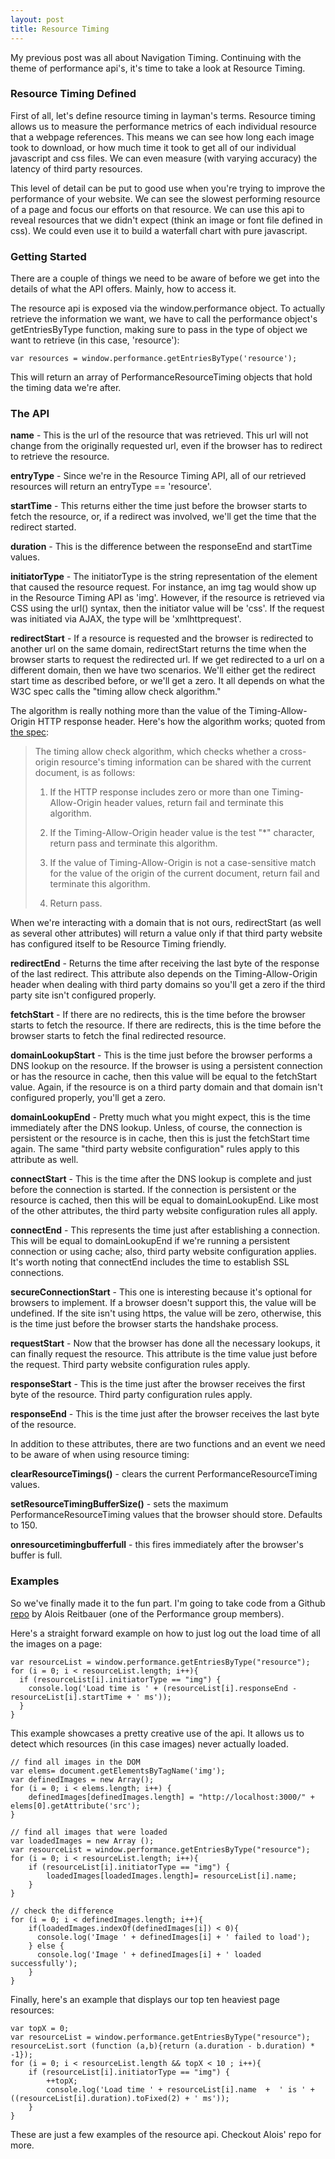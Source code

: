 ```yaml
---
layout: post
title: Resource Timing
---
```


My previous post was all about Navigation Timing.  Continuing with the theme of performance api's, it's time to take a look at Resource Timing.

### Resource Timing Defined

First of all, let's define resource timing in layman's terms.  Resource timing allows us to measure the performance metrics of each individual resource that a webpage references.  This means we can see how long each image took to download, or how much time it took to get all of our individual javascript and css files.  We can even measure (with varying accuracy) the latency of third party resources.

This level of detail can be put to good use when you're trying to improve the performance of your website.  We can see the slowest performing resource of a page and focus our efforts on that resource.  We can use this api to reveal resources that we didn't expect (think an image or font file defined in css).  We could even use it to build a waterfall chart with pure javascript.

### Getting Started

There are a couple of things we need to be aware of before we get into the details of what the API offers.  Mainly, how to access it.

The resource api is exposed via the window.performance object.  To actually retrieve the information we want, we have to call the performance object's getEntriesByType function, making sure to pass  in the type of object we want to retrieve (in this case, 'resource'):

    var resources = window.performance.getEntriesByType('resource');

This will return an array of PerformanceResourceTiming objects that hold the timing data we're after.

### The API

**name** - This is the url of the resource that was retrieved.  This url will not change from the originally requested url, even if the browser has to redirect to retrieve the resource.

**entryType** - Since we're in the Resource Timing API, all of our retrieved resources will return an entryType == 'resource'.

**startTime** - This returns either the time just before the browser starts to fetch the resource, or, if a redirect was involved, we'll get the time that the redirect started.

**duration** - This is the difference between the responseEnd and startTime values.

**initiatorType** - The initiatorType is the string representation of the element that caused the resource request.  For instance, an img tag would show up in the Resource Timing API as 'img'.  However, if the resource is retrieved via CSS using the url() syntax, then the initiator value will be 'css'.  If the request was initiated via AJAX, the type will be 'xmlhttprequest'.

**redirectStart** - If a resource is requested and the browser is redirected to another url on the same domain, redirectStart returns the time when the browser starts to request the redirected url.  If we get redirected to a url on a different domain, then we have two scenarios.  We'll either get the redirect start time as described before, or we'll get a zero.  It all depends on what the W3C spec calls the "timing allow check algorithm."

The algorithm is really nothing more than the value of the Timing-Allow-Origin HTTP response header.  Here's how the algorithm works; quoted from [the spec](http://www.w3.org/TR/resource-timing/#timing-allow-check):

> The timing allow check algorithm, which checks whether a cross-origin resource's timing information can be shared with the current document, is as follows:
>
>   1.  If the HTTP response includes zero or more than one Timing-Allow-Origin header values, return fail and terminate this algorithm.
>
>   2.  If the Timing-Allow-Origin header value is the test "*" character, return pass and terminate this algorithm.
>
>   3.  If the value of Timing-Allow-Origin is not a case-sensitive match for the value of the origin of the current document, return fail and terminate this algorithm.
>
>   4.  Return pass.

When we're interacting with a domain that is not ours, redirectStart (as well as several other attributes) will return a value only if that third party website has configured itself to be Resource Timing friendly.

**redirectEnd** - Returns the time after receiving the last byte of the response of the last redirect.  This attribute also depends on the Timing-Allow-Origin header when dealing with third party domains so you'll get a zero if the third party site isn't configured properly.

**fetchStart** - If there are no redirects, this is the time before the browser starts to fetch the resource.  If there are redirects, this is the time before the browser starts to fetch the final redirected resource.

**domainLookupStart** - This is the time just before the browser performs a DNS lookup on the resource.  If the browser is using a persistent connection or has the resource in cache, then this value will be equal to the fetchStart value.  Again, if the resource is on a third party domain and that domain isn't configured properly, you'll get a zero.

**domainLookupEnd** - Pretty much what you might expect, this is the time immediately after the DNS lookup.  Unless, of course, the connection is persistent or the resource is in cache, then this is just the fetchStart time again.  The same "third party website configuration" rules apply to this attribute as well. 

**connectStart** - This is the time after the DNS lookup is complete and just before the connection is started.  If the connection is persistent or the resource is cached, then this will be equal to domainLookupEnd.  Like most of the other attributes, the third party website configuration rules all apply. 

**connectEnd** - This represents the time just after establishing a connection.  This will be equal to domainLookupEnd if we're running a persistent connection or using cache; also, third party website configuration applies.  It's worth noting that connectEnd includes the time to establish SSL connections.   

**secureConnectionStart** - This one is interesting because it's optional for browsers to implement.  If a browser doesn't support this, the value will be undefined.  If the site isn't using https, the value will be zero, otherwise, this is the time just before the browser starts the handshake process.  

**requestStart** - Now that the browser has done all the necessary lookups, it can finally request the resource.  This attribute is the time value just before the request.  Third party website configuration rules apply. 

**responseStart** - This is the time just after the browser receives the first byte of the resource.  Third party configuration rules apply.

**responseEnd** - This is the time just after the browser receives the last byte of the resource.

In addition to these attributes, there are two functions and an event we need to be aware of when using resource timing:

**clearResourceTimings()** - clears the current PerformanceResourceTiming values.

**setResourceTimingBufferSize()** - sets the maximum PerformanceResourceTiming values that the browser should store.  Defaults to 150.

**onresourcetimingbufferfull** - this fires immediately after the browser's buffer is full.

### Examples

So we've finally made it to the fun part.  I'm going to take code from a Github [repo](https://github.com/AloisReitbauer/w3cinpractice) by Alois Reitbauer (one of the Performance group members).

Here's a straight forward example on how to just log out the load time of all the images on a page:

    var resourceList = window.performance.getEntriesByType("resource");
    for (i = 0; i < resourceList.length; i++){
      if (resourceList[i].initiatorType == "img") {
        console.log('Load time is ' + (resourceList[i].responseEnd - resourceList[i].startTime + ' ms'));
      }
    }

This example showcases a pretty creative use of the api.  It allows us to detect which resources (in this case images) never actually loaded.

    // find all images in the DOM
    var elems= document.getElementsByTagName('img');
    var definedImages = new Array();
    for (i = 0; i < elems.length; i++) {
        definedImages[definedImages.length] = "http://localhost:3000/" + elems[0].getAttribute('src');
    }

    // find all images that were loaded
    var loadedImages = new Array ();
    var resourceList = window.performance.getEntriesByType("resource");
    for (i = 0; i < resourceList.length; i++){
        if (resourceList[i].initiatorType == "img") {
            loadedImages[loadedImages.length]= resourceList[i].name;
        }
    }

    // check the difference
    for (i = 0; i < definedImages.length; i++){
        if(loadedImages.indexOf(definedImages[i]) < 0){
          console.log('Image ' + definedImages[i] + ' failed to load');
        } else {
          console.log('Image ' + definedImages[i] + ' loaded successfully');
        }
    }

Finally, here's an example that displays our top ten heaviest page resources:

    var topX = 0;
    var resourceList = window.performance.getEntriesByType("resource");
    resourceList.sort (function (a,b){return (a.duration - b.duration) * -1});
    for (i = 0; i < resourceList.length && topX < 10 ; i++){
        if (resourceList[i].initiatorType == "img") {
            ++topX;
            console.log('Load time ' + resourceList[i].name  +  ' is ' + ((resourceList[i].duration).toFixed(2) + ' ms'));
        }
    }

These are just a few examples of the resource api.  Checkout Alois' repo for more.
